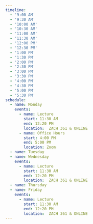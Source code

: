 ```yaml
---
timeline:
  - '9:00 AM'
  - '9:30 AM'
  - '10:00 AM'
  - '10:30 AM'
  - '11:00 AM'
  - '11:30 AM'
  - '12:00 PM'
  - '12:30 PM'
  - '1:00 PM'
  - '1:30 PM'
  - '2:00 PM'
  - '2:30 PM'
  - '3:00 PM'
  - '3:30 PM'
  - '4:00 PM'
  - '4:30 PM'
  - '5:00 PM'
  - '5:30 PM'
schedule:
  - name: Monday
    events:
      - name: Lecture
        start: 11:30 AM
        end: 12:20 PM
        location:  ZACH 361 & ONLINE
      - name: Office Hours
        start: 4:00 PM
        end: 5:00 PM
        location: Zoom
  - name: Tuesday
  - name: Wednesday
    events:
      - name: Lecture
        start: 11:30 AM
        end: 12:20 PM
        location:  ZACH 361 & ONLINE
  - name: Thursday
  - name: Friday
    events:
      - name: Lecture
        start: 11:30 AM
        end: 12:20 PM
        location:  ZACH 361 & ONLINE
---
```

